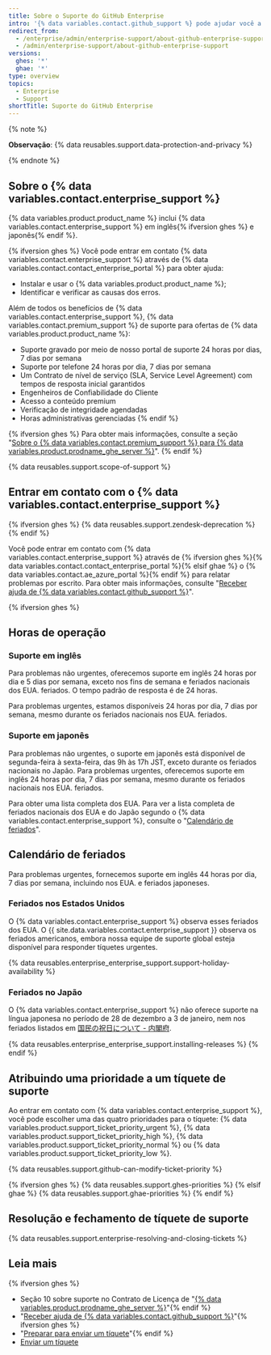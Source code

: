 ```yaml
---
title: Sobre o Suporte do GitHub Enterprise
intro: '{% data variables.contact.github_support %} pode ajudar você a resolver problemas que surgem em {% data variables.product.product_name %}.'
redirect_from:
  - /enterprise/admin/enterprise-support/about-github-enterprise-support
  - /admin/enterprise-support/about-github-enterprise-support
versions:
  ghes: '*'
  ghae: '*'
type: overview
topics:
  - Enterprise
  - Support
shortTitle: Suporte do GitHub Enterprise
---
```


{% note %}

**Observação**: {% data reusables.support.data-protection-and-privacy %}

{% endnote %}

## Sobre o {% data variables.contact.enterprise_support %}

{% data variables.product.product_name %} inclui {% data variables.contact.enterprise_support %} em inglês{% ifversion ghes %} e japonês{% endif %}.

{% ifversion ghes %}
Você pode entrar em contato {% data variables.contact.enterprise_support %} através de {% data variables.contact.contact_enterprise_portal %} para obter ajuda:
 - Instalar e usar o {% data variables.product.product_name %};
 - Identificar e verificar as causas dos erros.

Além de todos os benefícios de {% data variables.contact.enterprise_support %}, {% data variables.contact.premium_support %} de suporte para ofertas de {% data variables.product.product_name %}:
  - Suporte gravado por meio de nosso portal de suporte 24 horas por dias, 7 dias por semana
  - Suporte por telefone 24 horas por dia, 7 dias por semana
  - Um Contrato de nível de serviço (SLA, Service Level Agreement) com tempos de resposta inicial garantidos
  - Engenheiros de Confiabilidade do Cliente
  - Acesso a conteúdo premium
  - Verificação de integridade agendadas
  - Horas administrativas gerenciadas
{% endif %}

{% ifversion ghes %}
Para obter mais informações, consulte a seção "[Sobre o {% data variables.contact.premium_support %} para {% data variables.product.prodname_ghe_server %}](/enterprise/admin/guides/enterprise-support/about-github-premium-support-for-github-enterprise-server)".
{% endif %}

{% data reusables.support.scope-of-support %}

## Entrar em contato com o {% data variables.contact.enterprise_support %}

{% ifversion ghes %}
{% data reusables.support.zendesk-deprecation %}
{% endif %}


Você pode entrar em contato com {% data variables.contact.enterprise_support %} através de {% ifversion ghes %}{% data variables.contact.contact_enterprise_portal %}{% elsif ghae %} o {% data variables.contact.ae_azure_portal %}{% endif %} para relatar problemas por escrito. Para obter mais informações, consulte "[Receber ajuda de {% data variables.contact.github_support %}](/admin/enterprise-support/receiving-help-from-github-support)".

{% ifversion ghes %}
## Horas de operação

### Suporte em inglês

Para problemas não urgentes, oferecemos suporte em inglês 24 horas por dia e 5 dias por semana, exceto nos fins de semana e feriados nacionais dos EUA. feriados. O tempo padrão de resposta é de 24 horas.

Para problemas urgentes, estamos disponíveis 24 horas por dia, 7 dias por semana, mesmo durante os feriados nacionais nos EUA. feriados.

### Suporte em japonês

Para problemas não urgentes, o suporte em japonês está disponível de segunda-feira à sexta-feira, das 9h às 17h JST, exceto durante os feriados nacionais no Japão. Para problemas urgentes, oferecemos suporte em inglês 24 horas por dia, 7 dias por semana, mesmo durante os feriados nacionais nos EUA. feriados.

Para obter uma lista completa dos EUA. Para ver a lista completa de feriados nacionais dos EUA e do Japão segundo o {% data variables.contact.enterprise_support %}, consulte o "[Calendário de feriados](#holiday-schedules)".

## Calendário de feriados

Para problemas urgentes, fornecemos suporte em inglês 44 horas por dia, 7 dias por semana, incluindo nos EUA. e feriados japoneses.

### Feriados nos Estados Unidos

O {% data variables.contact.enterprise_support %} observa esses feriados dos EUA. O {{ site.data.variables.contact.enterprise_support }} observa os feriados americanos, embora nossa equipe de suporte global esteja disponível para responder tíquetes urgentes.

{% data reusables.enterprise_enterprise_support.support-holiday-availability %}

### Feriados no Japão

O {% data variables.contact.enterprise_support %} não oferece suporte na língua japonesa no período de 28 de dezembro a 3 de janeiro, nem nos feriados listados em [国民の祝日について - 内閣府](https://www8.cao.go.jp/chosei/shukujitsu/gaiyou.html).

{% data reusables.enterprise_enterprise_support.installing-releases %}
{% endif %}

## Atribuindo uma prioridade a um tíquete de suporte

Ao entrar em contato com {% data variables.contact.enterprise_support %}, você pode escolher uma das quatro prioridades para o tíquete: {% data variables.product.support_ticket_priority_urgent %}, {% data variables.product.support_ticket_priority_high %}, {% data variables.product.support_ticket_priority_normal %} ou {% data variables.product.support_ticket_priority_low %}.

{% data reusables.support.github-can-modify-ticket-priority %}

{% ifversion ghes %}
{% data reusables.support.ghes-priorities %}
{% elsif ghae %}
{% data reusables.support.ghae-priorities %}
{% endif %}

## Resolução e fechamento de tíquete de suporte

{% data reusables.support.enterprise-resolving-and-closing-tickets %}

## Leia mais

{% ifversion ghes %}
- Seção 10 sobre suporte no Contrato de Licença de "[{% data variables.product.prodname_ghe_server %}](https://enterprise.github.com/license)"{% endif %}
- "[Receber ajuda de {% data variables.contact.github_support %}](/admin/enterprise-support/receiving-help-from-github-support)"{% ifversion ghes %}
- "[Preparar para enviar um tíquete](/enterprise/admin/guides/enterprise-support/preparing-to-submit-a-ticket)"{% endif %}
- [Enviar um tíquete](/enterprise/admin/guides/enterprise-support/submitting-a-ticket)
